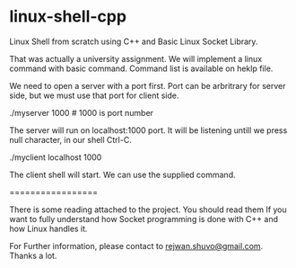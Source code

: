 linux-shell-cpp
===============

Linux Shell from scratch using C++ and Basic Linux Socket Library.

That was actually a university assignment. We will implement a linux command with basic command. Command list is available on heklp file.

We need to open a server with a port first. Port can be arbritrary for server side, but we must use that port for client side.

./myserver 1000 # 1000 is port number

The server will run on localhost:1000 port. It will be listening untill we press null character, in our shell Ctrl-C.

./myclient localhost 1000

The client shell will start. We can use the supplied command.

=================

There is some reading attached to the project. You should read them If you want to fully understand how Socket programming is done with C++ and how Linux handles it.

For Further information, please contact to rejwan.shuvo@gmail.com. Thanks a lot.